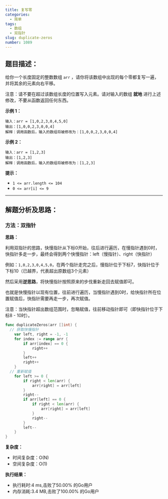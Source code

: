 ```yaml
---
title: 复写零
categories:
  - 简单
tags: 
  - 数组
  - 双指针
slug: duplicate-zeros
number: 1089
---
```


## 题目描述：

给你一个长度固定的整数数组 `arr` ，请你将该数组中出现的每个零都复写一遍，并将其余的元素向右平移。

注意：请不要在超过该数组长度的位置写入元素。请对输入的数组 **就地** 进行上述修改，不要从函数返回任何东西。

**示例 1：**

```
输入：arr = [1,0,2,3,0,4,5,0]
输出：[1,0,0,2,3,0,0,4]
解释：调用函数后，输入的数组将被修改为：[1,0,0,2,3,0,0,4]
```

**示例 2：**

```
输入：arr = [1,2,3]
输出：[1,2,3]
解释：调用函数后，输入的数组将被修改为：[1,2,3]

```

**提示：**

- `1 <= arr.length <= 104`
- `0 <= arr[i] <= 9`

---
## 解题分析及思路：

### 方法：双指针

**思路：**

利用双指针的思路，快慢指针从下标0开始，往后进行遍历，在慢指针遇到0时，快指针多走一步，最终会得到两个快慢指针：left（慢指针）、right（快指针）

例如：`1,0,2,3,0,4,5,0`，在两个指针走完之后，慢指针位于下标7，快指针位于下标10（已越界，代表超出原数组3个元素）

然后采用**逆思路**，将快慢指针按照原来的步伐重新走回去赋值即可。

也就是快慢指针以现有位置，往前进行遍历，当慢指针遇到0时，给快指针所在位置赋值后，快指针需要再走一步，再次赋值。

注意：当快指针超出数组范围时，忽略赋值，往前移动指针即可（即快指针位于下标8 - 10时）。

```go
func duplicateZeros(arr []int) {
  // 获取快慢指针
	var left, right = -1, -1
	for index := range arr {
		if arr[index] == 0 {
			right++
		}
		left++
		right++
	}
  // 重新赋值
	for left >= 0 {
		if right < len(arr) {
			arr[right] = arr[left]
		}
		right--
		if arr[left] == 0 {
			if right < len(arr) {
				arr[right] = arr[left]
			}
			right--
		}
		left--
	}
}
```

**复杂度：**

- 时间复杂度：O(N)
- 空间复杂度：O(1)

**执行结果：**

- 执行耗时:4 ms,击败了50.00% 的Go用户
- 内存消耗:3.4 MB,击败了100.00% 的Go用户
